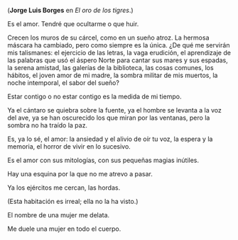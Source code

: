 (**Jorge Luis Borges** en *El oro de los tigres*.)

Es el amor. Tendré que ocultarme o que huir. 

Crecen los muros de su cárcel, como en un sueño atroz. La hermosa máscara ha cambiado, pero como siempre es la única. ¿De qué me servirán mis talismanes: el ejercicio de las letras, la vaga erudición, el aprendizaje de las palabras que usó el áspero Norte para cantar sus mares y sus espadas, la serena amistad, las galerías de la biblioteca, las cosas comunes, los hábitos, el joven amor de mi madre, la sombra militar de mis muertos, la noche intemporal, el sabor del sueño?

Estar contigo o no estar contigo es la medida de mi tiempo.

Ya el cántaro se quiebra sobre la fuente, ya el hombre se levanta a la voz del ave, ya se han oscurecido los que miran por las ventanas, pero la sombra no ha traído la paz.

Es, ya lo sé, el amor: la ansiedad y el alivio de oír tu voz, la espera y la memoria, el horror de vivir en lo sucesivo. 

Es el amor con sus mitologías, con sus pequeñas magias inútiles. 

Hay una esquina por la que no me atrevo a pasar. 

Ya los ejércitos me cercan, las hordas. 

(Esta habitación es irreal; ella no la ha visto.) 

El nombre de una mujer me delata. 

Me duele una mujer en todo el cuerpo.
